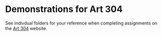 Demonstrations for Art 304
==========================

See indivdual folders for your reference when completing assignments
on the [Art 304](http://art304.org) website.
